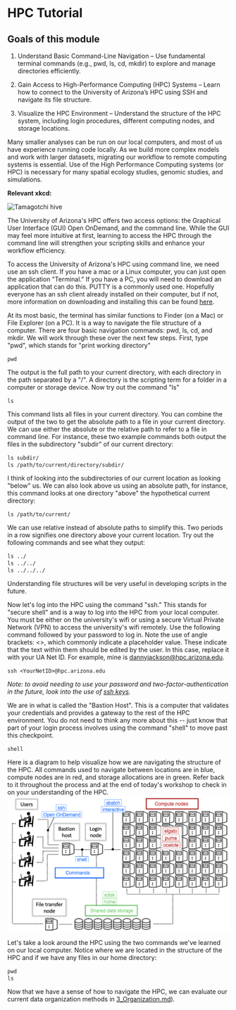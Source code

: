 # HPC Tutorial

## Goals of this module
1. Understand Basic Command-Line Navigation – Use fundamental terminal commands (e.g., pwd, ls, cd, mkdir) to explore and manage directories efficiently.

2. Gain Access to High-Performance Computing (HPC) Systems – Learn how to connect to the University of Arizona’s HPC using SSH and navigate its file structure.

3. Visualize the HPC Environment – Understand the structure of the HPC system, including login procedures, different computing nodes, and storage locations.

Many smaller analyses can be run on our local computers, and most of us have experience running code locally. As we build more complex models and work with larger datasets, migrating our workflow to remote computing systems is essential. Use of the High Performance Computing systems (or HPC) is necessary for many spatial ecology studies, genomic studies, and simulations. 

**Relevant xkcd:**

![Tamagotchi hive](https://imgs.xkcd.com/comics/tamagotchi_hive.png)

The University of Arizona's HPC offers two access options: the Graphical User Interface (GUI) Open OnDemand, and the command line. While the GUI may feel more intuitive at first, learning to access the HPC through the command line will strengthen your scripting skills and enhance your workflow efficiency.

To access the University of Arizona's HPC using command line, we need use an ssh client. If you have a mac or a Linux computer, you can just open the application "Terminal." If you have a PC, you will need to download an application that can do this. PUTTY is a commonly used one. Hopefully everyone has an ssh client already installed on their computer, but if not, more information on downloading and installing this can be found [here](https://hpcdocs.hpc.arizona.edu/registration_and_access/system_access/#command-line-access).

At its most basic, the terminal has similar functions to Finder (on a Mac) or File Explorer (on a PC). It is a way to navigate the file structure of a computer. There are four basic navigation commands: pwd, ls, cd, and mkdir. We will work through these over the next few steps. First, type "pwd", which stands for "print working directory"
```
pwd
```
The output is the full path to your current directory, with each directory in the path separated by a "/". A directory is the scripting term for a folder in a computer or storage device. Now try out the command "ls"
```
ls
```
This command lists all files in your current directory. You can combine the output of the two to get the absolute path to a file in your current directory. We can use either the absolute or the relative path to refer to a file in command line. For instance, these two example commands both output the files in the subdirectory "subdir" of our current directory:
```
ls subdir/
ls /path/to/current/directory/subdir/
```
I think of looking into the subdirectories of our current location as looking "below" us. We can also look above us using an absolute path, for instance, this command looks at one directory "above" the hypothetical current directory:
```
ls /path/to/current/
```
We can use relative instead of absolute paths to simplify this. Two periods in a row signifies one directory above your current location. Try out the following commands and see what they output:
```
ls ../
ls ../../
ls ../../../
```
Understanding file structures will be very useful in developing scripts in the future.

Now let's log into the HPC using the command "ssh." This stands for "secure shell" and is a way to log into the HPC from your local computer. You must be either on the university's wifi or using a secure Virtual Private Network (VPN) to access the university's wifi remotely. Use the following command followed by your password to log in. Note the use of angle brackets: <>, which commonly indicate a placeholder value. These indicate that the text within them should be edited by the user. In this case, replace it with your UA Net ID. For example, mine is dannyjackson@hpc.arizona.edu.
```
ssh <YourNetID>@hpc.arizona.edu
```
*Note: to avoid needing to use your password and two-factor-authentication in the future, look into the use of [ssh keys](https://hpcdocs.hpc.arizona.edu/registration_and_access/system_access/#ssh-keys).*

We are in what is called the "Bastion Host". This is a computer that validates your credentials and provides a gateway to the rest of the HPC environment. You do not need to think any more about this -- just know that part of your login process involves using the command "shell" to move past this checkpoint.
```
shell
```
Here is a diagram to help visualize how we are navigating the structure of the HPC. All commands used to navigate between locations are in blue, compute nodes are in red, and storage allocations are in green. Refer back to it throughout the process and at the end of today's workshop to check in on your understanding of the HPC.
![diagram of HPC structure](https://github.com/dannyjackson/BioinformaticsWorkshop/blob/main/images/HPC_Structure.png)


Let's take a look around the HPC using the two commands we've learned on our local computer. Notice where we are located in the structure of the HPC and if we have any files in our home directory:
```
pwd
ls
```
Now that we have a sense of how to navigate the HPC, we can evaluate our current data organization methods in [3_Organization.md](https://github.com/dannyjackson/BioinformaticsWorkshop/blob/main/3_Organization.md)).